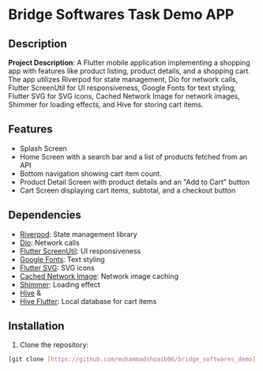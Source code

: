 # Bridge Softwares Task Demo APP

## Description

**Project Description**: A Flutter mobile application implementing a shopping app with 
features like product listing, product details, and a shopping cart. 
The app utilizes Riverpod for state management, Dio for network calls, Flutter ScreenUtil 
for UI responsiveness, Google Fonts for text styling, Flutter SVG for SVG icons, 
Cached Network Image for network images, Shimmer for loading effects, 
and Hive for storing cart items.

## Features

- Splash Screen
- Home Screen with a search bar and a list of products fetched from an API
- Bottom navigation showing cart item count.
- Product Detail Screen with product details and an "Add to Cart" button
- Cart Screen displaying cart items, subtotal, and a checkout button

## Dependencies

- [Riverpod](https://pub.dev/packages/flutter_riverpod): State management library
- [Dio](https://pub.dev/packages/dio): Network calls
- [Flutter ScreenUtil](https://pub.dev/packages/flutter_screenutil): UI responsiveness
- [Google Fonts](https://pub.dev/packages/google_fonts): Text styling
- [Flutter SVG](https://pub.dev/packages/flutter_svg): SVG icons
- [Cached Network Image](https://pub.dev/packages/cached_network_image): Network image caching
- [Shimmer](https://pub.dev/packages/shimmer): Loading effect
- [Hive](https://pub.dev/packages/hive) & 
- [Hive Flutter](https://pub.dev/packages/hive_flutter): Local database for cart items

## Installation

1. Clone the repository:

```bash
[git clone [https://github.com/muhammadshoaib06/bridge_softwares_demo]


